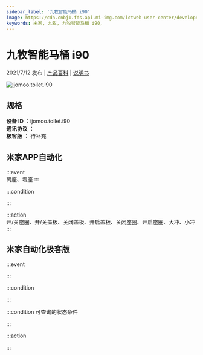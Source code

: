 ```yaml
---
sidebar_label: '九牧智能马桶 i90'
image: https://cdn.cnbj1.fds.api.mi-img.com/iotweb-user-center/developer_1679047841372TrC58mOJ.png?GalaxyAccessKeyId=AKVGLQWBOVIRQ3XLEW&Expires=9223372036854775807&Signature=O5o/r95K+yqXeuFzHcCIK2CEf1w=
keywords: 米家, 九牧, 九牧智能马桶 i90, 
---
```

# 九牧智能马桶 i90

2021/7/12 发布 | [产品百科](https://home.mi.com/webapp/content/baike/product/index.html?model=ijomoo.toilet.i90/) | [说明书](https://home.mi.com/views/introduction.html?model=ijomoo.toilet.i90&region=cn)

![ijomoo.toilet.i90](https://cdn.cnbj1.fds.api.mi-img.com/iotweb-user-center/developer_1679047841372TrC58mOJ.png?GalaxyAccessKeyId=AKVGLQWBOVIRQ3XLEW&Expires=9223372036854775807&Signature=O5o/r95K+yqXeuFzHcCIK2CEf1w=)

## 规格  
> 
**设备 ID** ：ijomoo.toilet.i90  
**通讯协议** ：  
**极客版**  ： 待补充 


## 米家APP自动化  

:::event  
离座、着座
:::

:::condition  

:::

:::action   
开/关座圈、开/关盖板、关闭盖板、开启盖板、关闭座圈、开启座圈、大冲、小冲
:::

## 米家自动化极客版  

:::event  

:::

:::condition  

:::

:::condition 可查询的状态条件  

:::

:::action  

:::

        
